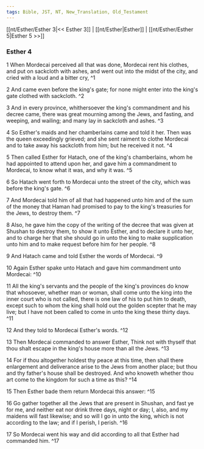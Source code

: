 ```yaml
---
tags: Bible, JST, NT, New_Translation, Old_Testament
---
```


[[nt/Esther/Esther 3|<< Esther 3]] | [[nt/Esther|Esther]] | [[nt/Esther/Esther 5|Esther 5 >>]]

### Esther 4

1 When Mordecai perceived all that was done, Mordecai rent his clothes, and put on sackcloth with ashes, and went out into the midst of the city, and cried with a loud and a bitter cry,  ^1

2 And came even before the king\'s gate; for none might enter into the king\'s gate clothed with sackcloth.  ^2

3 And in every province, whithersoever the king\'s commandment and his decree came, there was great mourning among the Jews, and fasting, and weeping, and wailing; and many lay in sackcloth and ashes.  ^3

4 So Esther\'s maids and her chamberlains came and told it her. Then was the queen exceedingly grieved; and she sent raiment to clothe Mordecai and to take away his sackcloth from him; but he received it not.  ^4

5 Then called Esther for Hatach, one of the king\'s chamberlains, whom he had appointed to attend upon her, and gave him a commandment to Mordecai, to know what it was, and why it was.  ^5

6 So Hatach went forth to Mordecai unto the street of the city, which was before the king\'s gate.  ^6

7 And Mordecai told him of all that had happened unto him and of the sum of the money that Haman had promised to pay to the king\'s treasuries for the Jews, to destroy them.  ^7

8 Also, he gave him the copy of the writing of the decree that was given at Shushan to destroy them, to show it unto Esther, and to declare it unto her, and to charge her that she should go in unto the king to make supplication unto him and to make request before him for her people.  ^8

9 And Hatach came and told Esther the words of Mordecai.  ^9

10 Again Esther spake unto Hatach and gave him commandment unto Mordecai:  ^10

11 All the king\'s servants and the people of the king\'s provinces do know that whosoever, whether man or woman, shall come unto the king into the inner court who is not called, there is one law of his to put him to death, except such to whom the king shall hold out the golden scepter that he may live; but I have not been called to come in unto the king these thirty days.  ^11

12 And they told to Mordecai Esther\'s words.  ^12

13 Then Mordecai commanded to answer Esther, Think not with thyself that thou shalt escape in the king\'s house more than all the Jews.  ^13

14 For if thou altogether holdest thy peace at this time, then shall there enlargement and deliverance arise to the Jews from another place; but thou and thy father\'s house shall be destroyed. And who knoweth whether thou art come to the kingdom for such a time as this?  ^14

15 Then Esther bade them return Mordecai this answer:  ^15

16 Go gather together all the Jews that are present in Shushan, and fast ye for me, and neither eat nor drink three days, night or day; I, also, and my maidens will fast likewise; and so will I go in unto the king, which is not according to the law; and if I perish, I perish.  ^16

17 So Mordecai went his way and did according to all that Esther had commanded him.  ^17

 
